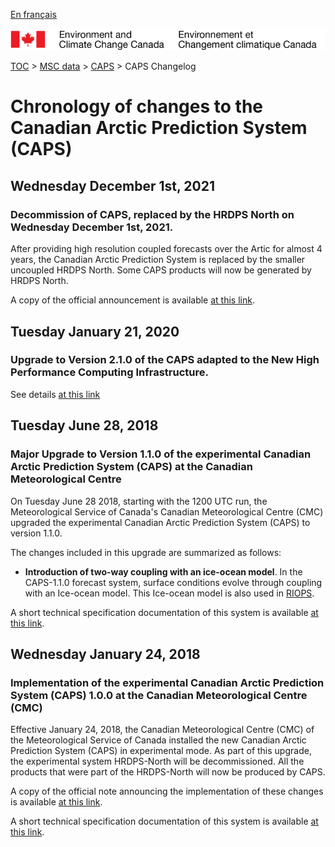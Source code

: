 [En français](changelog_caps_fr.md)

![ECCC logo](../../img_eccc-logo.png)

[TOC](../../readme_en.md) > [MSC data](../readme_en.md) > [CAPS](readme_caps_en.md) > CAPS Changelog

# Chronology of changes to the Canadian Arctic Prediction System (CAPS)

## Wednesday December 1st, 2021

### Decommission of CAPS, replaced by the HRDPS North on Wednesday December 1st, 2021.

After providing high resolution coupled forecasts over the Artic for almost 4 years, the Canadian Arctic Prediction System is replaced by the smaller uncoupled HRDPS North. Some CAPS products will now be generated by HRDPS North. 

A copy of the official announcement is available [at this link](https://dd.meteo.gc.ca/doc/genots/2021/11/26/NOCN03_CWAO_262118___50159).

## Tuesday January 21, 2020

### Upgrade to Version 2.1.0 of the CAPS adapted to the New High Performance Computing Infrastructure.

See details [at this link](../changelog_multisystems_en.md)

## Tuesday June 28, 2018

### Major Upgrade to Version 1.1.0 of the experimental Canadian Arctic Prediction System (CAPS) at the Canadian Meteorological Centre

On Tuesday June 28 2018, starting with the 1200 UTC run, the Meteorological Service of Canada's Canadian Meteorological Centre (CMC) upgraded the experimental Canadian Arctic Prediction System (CAPS) to version 1.1.0.

The changes included in this upgrade are summarized as follows:

* __Introduction of two-way coupling with an ice-ocean model__. In the CAPS-1.1.0 forecast system, surface conditions evolve through coupling with an Ice-ocean model. This Ice-ocean model is also used in [RIOPS](/../nwp_riops/changelog_riops_en.md).

A short technical specification documentation of this system is available [at this link](https://collaboration.cmc.ec.gc.ca/cmc/CMOI/product_guide/docs/tech_specifications/CAPS-100_factsheet.pdf).

## Wednesday January 24, 2018

### Implementation of the experimental Canadian Arctic Prediction System (CAPS) 1.0.0 at the Canadian Meteorological Centre (CMC)

Effective January 24, 2018, the Canadian Meteorological Centre (CMC) of the Meteorological Service of Canada installed the new Canadian Arctic Prediction System (CAPS) in experimental mode. As part of this upgrade, the experimental system HRDPS-North will be decommissioned. All the products that were part of the HRDPS-North will now be produced by CAPS.

A copy of the official note announcing the implementation of these changes is available [at this link](https://dd.meteo.gc.ca/doc/genots/2018/01/24/NOCN03_CWAO_241435___00012).

A short technical specification documentation of this system is available [at this link](https://collaboration.cmc.ec.gc.ca/cmc/CMOI/product_guide/docs/tech_specifications/CAPS-100_factsheet.pdf).